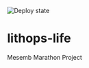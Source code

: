![Deploy state](https://github.com/Square-Pot/lithops-life/actions/workflows/deploy.yml/badge.svg)



# lithops-life
Mesemb Marathon Project
